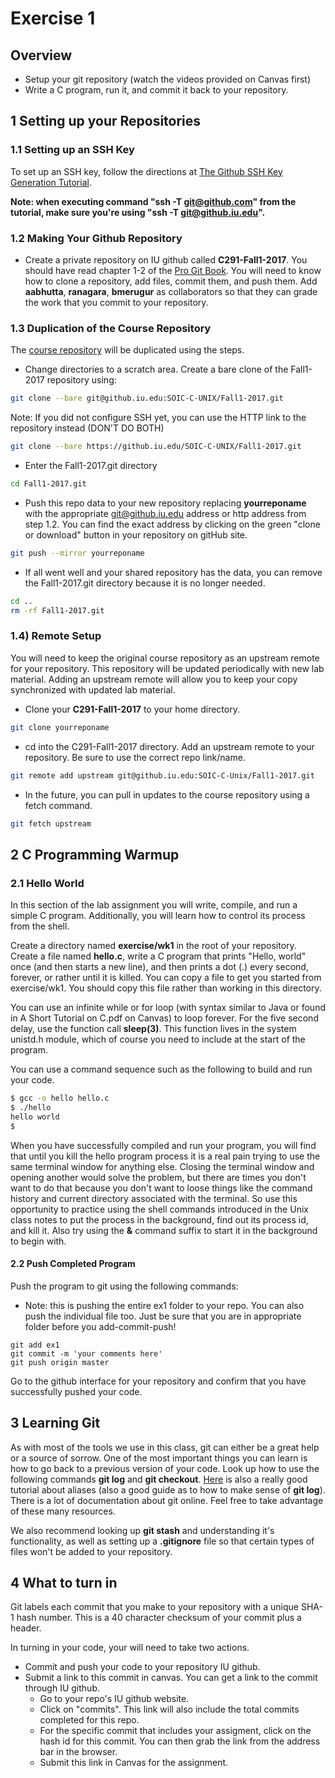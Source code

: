 # Exercise 1 

## Overview

* Setup your git repository (watch the videos provided on Canvas first)
* Write a C program, run it, and commit it back to your repository. 

## 1 Setting up your Repositories

### 1.1 Setting up an SSH Key

To set up an SSH key, follow the directions at
[The Github SSH Key Generation Tutorial](https://help.github.com/articles/generating-ssh-keys). 

**Note: when executing command "ssh -T git@github.com" from the
tutorial, make sure you're using "ssh -T git@github.iu.edu".**

### 1.2 Making Your Github Repository

* Create a private repository on IU github called
  **C291-Fall1-2017**. You should have read chapter 1-2 of the
  [Pro Git Book](https://git-scm.com/book/en/v2). You will need to
  know how to clone a repository, add files, commit them, and push
  them. Add **aabhutta**, **ranagara**, **bmerugur** as collaborators so that they
  can grade the work that you commit to your repository.

### 1.3 Duplication of the Course Repository

The [course repository](https://github.iu.edu/SOIC-C-Unix/Fall1-2017)
will be duplicated using the steps. 

* Change directories to a scratch area. Create a bare clone of the
  Fall1-2017 repository using:

```bash
git clone --bare git@github.iu.edu:SOIC-C-UNIX/Fall1-2017.git
```

Note: If you did not configure SSH yet, you can use the HTTP link to the repository instead (DON'T DO BOTH)
```bash
git clone --bare https://github.iu.edu/SOIC-C-UNIX/Fall1-2017.git
```

* Enter the Fall1-2017.git directory

```bash
cd Fall1-2017.git
```

* Push this repo data to your new repository replacing **yourreponame** with the appropriate git@github.iu.edu address or http address from step 1.2. You can find the exact address by clicking on the green "clone or download" button in your repository on gitHub site. 

```bash
git push --mirror yourreponame
```

* If all went well and your shared repository has the data, you can remove the Fall1-2017.git directory because it is no longer needed.

```bash
cd ..
rm -rf Fall1-2017.git
```

### 1.4) Remote Setup

You will need to keep the original course repository as an upstream
remote for your repository. This repository will be updated
periodically with new lab material. Adding an upstream remote will
allow you to keep your copy synchronized with updated lab material.

* Clone your **C291-Fall1-2017** to your home directory.
```bash
git clone yourreponame
```
* cd into the C291-Fall1-2017 directory. Add an upstream remote to your repository. Be sure to use the correct repo link/name.

```bash
git remote add upstream git@github.iu.edu:SOIC-C-Unix/Fall1-2017.git
```

* In the future, you can pull in updates to the course repository using a fetch command.

```bash
git fetch upstream
```
## 2 C Programming Warmup 

### 2.1 Hello World
In this section of the lab assignment you will
write, compile, and run a simple C program. Additionally, you will
learn how to control its process from the shell.

Create a directory named **exercise/wk1** in the root of your repository. Create a file named **hello.c**, write a C
program that prints "Hello, world" once (and then starts a new line), and then prints a dot (.) every second, forever, or rather until it is killed. You can copy a file to get you started from exercise/wk1. You should copy this file rather than working in this directory. 

You can use an infinite while or for loop (with syntax similar to
Java or found in A Short Tutorial on C.pdf on Canvas) to loop forever. For the five second delay, use the function
call **sleep(3)**. This function lives in the system unistd.h module,
which of course you need to include at the start of the program.

You can use a command sequence such as the following to build and run
your code.

``` bash
$ gcc -o hello hello.c
$ ./hello
hello world
$
```

When you have successfully compiled and run your program, you will
find that until you kill the hello program process it is a real pain
trying to use the same terminal window for anything else. Closing the
terminal window and opening another would solve the problem, but there
are times you don't want to do that because you don't want to loose
things like the command history and current directory associated with
the terminal. So use this opportunity to practice using the shell
commands introduced in the Unix class notes to put the process in the
background, find out its process id, and kill it. Also try using the
**&** command suffix to start it in the background to begin with.

#### 2.2 Push Completed Program

Push the program to git using the following commands:

* Note: this is pushing the entire ex1 folder to your repo. You can also push the individual file too. Just be sure that you are in appropriate folder before you add-commit-push!
~~~
git add ex1
git commit -m 'your comments here'
git push origin master
~~~

Go to the github interface for your repository and confirm that you
have successfully pushed your code.

## 3 Learning Git

As with most of the tools we use in this class, git can either be a
great help or a source of sorrow. One of the most important things you
can learn is how to go back to a previous version of your code. Look
up how to use the following commands **git log** and **git
checkout**. [Here](http://githowto.com/aliases) is also a really good
tutorial about aliases (also a good guide as to how to make sense of
**git log**). There is a lot of documentation about git online. Feel
free to take advantage of these many resources.

We also recommend looking up **git stash** and understanding it's
functionality, as well as setting up a **.gitignore** file so that
certain types of files won't be added to your repository.

## 4 What to turn in

Git labels each commit that you make to your repository with a unique
SHA-1 hash number. This is a 40 character checksum of your commit plus
a header.

In turning in your code, your will need to take two actions.

* Commit and push your code to your repository IU github.
* Submit a link to this commit in canvas. You can get a link to the commit through IU github.
   * Go to your repo's IU github website.
   * Click on "commits". This link will also include the total commits completed for this repo.
   * For the specific commit that includes your assigment, click on the hash id for this commit. You can then grab the link from the address bar in the browser.
   * Submit this link in Canvas for the assignment.
